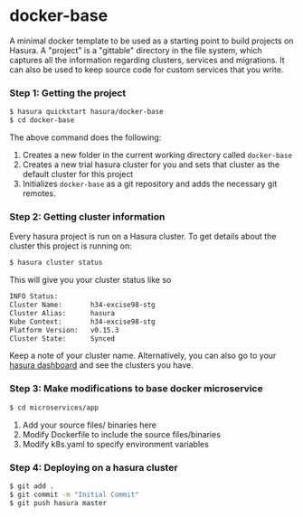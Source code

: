 # docker-base

A minimal docker template to be used as a starting point to build projects on Hasura. A "project" is a "gittable" directory in the file system, which captures all the information regarding clusters, services and migrations. It can also be used to keep source code for custom services that you write.

### Step 1: Getting the project

```sh
$ hasura quickstart hasura/docker-base
$ cd docker-base
```

The above command does the following:
1. Creates a new folder in the current working directory called `docker-base`
2. Creates a new trial hasura cluster for you and sets that cluster as the default cluster for this project
3. Initializes `docker-base` as a git repository and adds the necessary git remotes.

### Step 2: Getting cluster information

Every hasura project is run on a Hasura cluster. To get details about the cluster this project is running on:

```sh
$ hasura cluster status
```

This will give you your cluster status like so

```sh
INFO Status:                                      
Cluster Name:       h34-excise98-stg
Cluster Alias:      hasura
Kube Context:       h34-excise98-stg
Platform Version:   v0.15.3
Cluster State:      Synced
```

Keep a note of your cluster name. Alternatively, you can also go to your [hasura dashboard](https://dashboard.hasura.io) and see the clusters you have.

### Step 3: Make modifications to base docker microservice

```sh
$ cd microservices/app
```

1. Add your source files/ binaries here
2. Modify Dockerfile to include the source files/binaries
3. Modify k8s.yaml to specify environment variables

### Step 4: Deploying on a hasura cluster

```sh
$ git add .
$ git commit -m "Initial Commit"
$ git push hasura master

